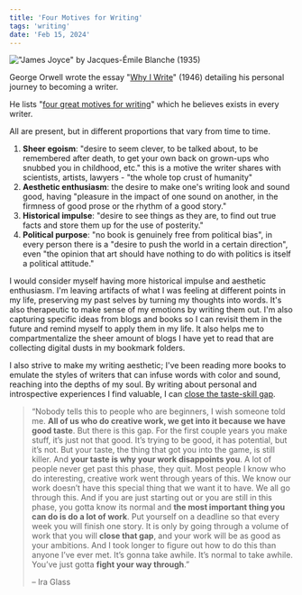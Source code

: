 ```yaml
---
title: 'Four Motives for Writing'
tags: 'writing'
date: 'Feb 15, 2024'
---
```


!["James Joyce" by Jacques-Émile Blanche (1935)](/images/joyce.jpeg)

George Orwell wrote the essay "[Why I Write](https://www.orwellfoundation.com/the-orwell-foundation/orwell/essays-and-other-works/why-i-write/)" (1946) detailing his personal journey to becoming a writer.

He lists "[four great motives for writing](https://en.wikipedia.org/wiki/Why_I_Write?useskin=vector)" which he believes exists in every writer.

All are present, but in different proportions that vary from time to time.

1. **Sheer egoism**: "desire to seem clever, to be talked about, to be remembered after death, to get your own back on grown-ups who snubbed you in childhood, etc." this is a motive the writer shares with scientists, artists, lawyers - "the whole top crust of humanity"
2. **Aesthetic enthusiasm**: the desire to make one's writing look and sound good, having "pleasure in the impact of one sound on another, in the firmness of good prose or the rhythm of a good story."
3. **Historical impulse**: "desire to see things as they are, to find out true facts and store them up for the use of posterity."
4. **Political purpose**: "no book is genuinely free from political bias", in every person there is a "desire to push the world in a certain direction", even "the opinion that art should have nothing to do with politics is itself a political attitude."

I would consider myself having more historical impulse and aesthetic enthusiasm. I'm leaving artifacts of what I was feeling at different points in my life, preserving my past selves by turning my thoughts into words. It's also therapeutic to make sense of my emotions by writing them out. I'm also capturing specific ideas from blogs and books so I can revisit them in the future and remind myself to apply them in my life. It also helps me to compartmentalize the sheer amount of blogs I have yet to read that are collecting digital dusts in my bookmark folders.

I also strive to make my writing aesthetic; I've been reading more books to emulate the styles of writers that can infuse words with color and sound, reaching into the depths of my soul. By writing about personal and introspective experiences I find valuable, I can [close the taste-skill gap](https://www.goodreads.com/quotes/309485-nobody-tells-this-to-people-who-are-beginners-i-wish).

> “Nobody tells this to people who are beginners, I wish someone told me. **All of us who do creative work, we get into it because we have good taste**. But there is this gap. For the first couple years you make stuff, it’s just not that good. It’s trying to be good, it has potential, but it’s not. But your taste, the thing that got you into the game, is still killer. And **your taste is why your work disappoints you**. A lot of people never get past this phase, they quit. Most people I know who do interesting, creative work went through years of this. We know our work doesn’t have this special thing that we want it to have. We all go through this. And if you are just starting out or you are still in this phase, you gotta know its normal and **the most important thing you can do is do a lot of work**. Put yourself on a deadline so that every week you will finish one story. It is only by going through a volume of work that you will **close that gap**, and your work will be as good as your ambitions. And I took longer to figure out how to do this than anyone I’ve ever met. It’s gonna take awhile. It’s normal to take awhile. You’ve just gotta **fight your way through**.”
>
> – Ira Glass
